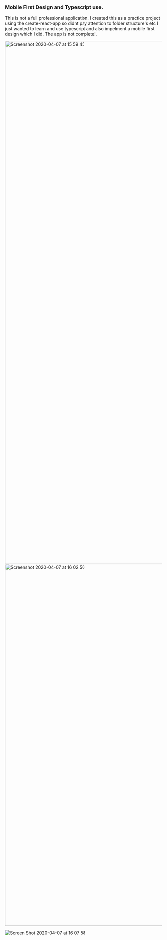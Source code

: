 ### Mobile First Design and Typescript use.
This is not a full professional application. I created this as a practice project using the create-react-app so didnt pay attention to folder structure's etc I just wanted to learn and use typescript and also impelment a mobile first design which I did. The app is not complete!.


<img width="1680" alt="Screenshot 2020-04-07 at 15 59 45" src="https://user-images.githubusercontent.com/7544317/78685352-8b6b4e80-78e9-11ea-92a8-8b72656bde05.png">

<img width="1161" alt="Screenshot 2020-04-07 at 16 02 56" src="https://user-images.githubusercontent.com/7544317/78685368-91612f80-78e9-11ea-80fb-06080412d14d.png">

![Screen Shot 2020-04-07 at 16 07 58](https://user-images.githubusercontent.com/7544317/78685687-016fb580-78ea-11ea-86ed-cc7e875ef1ec.png)
